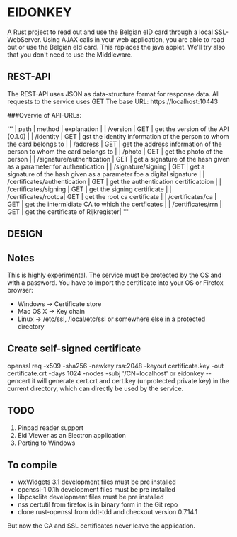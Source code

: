 EIDONKEY
========

A Rust project to read out and use the Belgian eID card through a local SSL-WebServer. Using AJAX calls in your web application, you are able to read out or use the Belgian eId card.
This replaces the java applet. We'll try also that you don't need to use the Middleware.


REST-API
--------
The REST-API uses JSON as data-structure format for response data. All requests to the service uses GET
The base URL: https://localhost:10443

###Overvie of API-URLs:

'''
| path | method | explanation |
| /version | GET | get the version of the API (O.1.0) |
| /identity | GET | gst the identity information of the person to whom the card belongs to |
| /address | GET | get the address information of the person to whom the card belongs to |
| /photo | GET | get the photo of the person |
| /signature/authentication | GET | get a signature of the hash given as a parameter for authentication |
| /signature/signing | GET | get a signature of the hash given as a parameter foe a digital signature |
| /certificates/authentication | GET | get the authentication certificatoion |
| /certificates/signing | GET | get the signing certificate |
| /certificates/rootca| GET | get the root ca certificate |
| /certificates/ca | GET | get the intermidiate CA to which the certficates |
| /certificates/rrn | GET | get the certificate of Rijkregister|
'''

DESIGN
------

Notes
-----
This is highly experimental. 
The service must be protected by the OS and with a password.
You have to import the certificate into your OS or Firefox browser:
- Windows -> Certificate store
- Mac OS X -> Key chain
- Linux -> /etc/ssl, /local/etc/ssl or somewhere else in a protected directory

Create self-signed certificate
------------------------------
openssl req -x509 -sha256 -newkey rsa:2048 -keyout certificate.key -out certificate.crt -days 1024 -nodes -subj '/CN=localhost'
or
eidonkey --gencert
it will generate cert.crt and cert.key (unprotected private key) in the current directory, which can directly be used by the service.

TODO
----
1. Pinpad reader support
2. Eid Viewer as an Electron application
3. Porting to Windows

To compile
----------
- wxWidgets 3.1 development files must be pre installed
- openssl-1.0.1h development files must be pre installed
- libpcsclite development files must be pre installed
- nss certutil from firefox is in binary form in the Git repo
- clone rust-openssl from ddt-tdd and checkout version 0.7.14.1

But now the CA and SSL certificates never leave the application.
